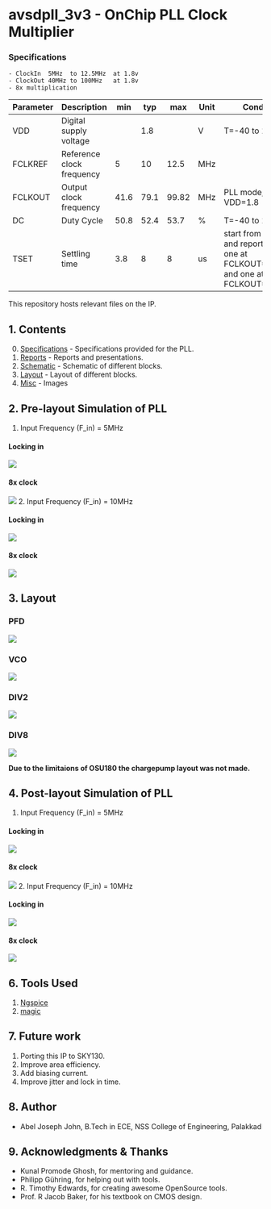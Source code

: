 # avsdpll_3v3 - OnChip PLL Clock Multiplier 


### Specifications
    - ClockIn  5MHz  to 12.5MHz  at 1.8v
    - ClockOut 40MHz to 100MHz   at 1.8v
    - 8x multiplication
| Parameter | Description                      | min  | typ  | max   | Unit | Condition                                                                            |
|-----------|----------------------------------|------|------|-------|------|--------------------------------------------------------------------------------------|
| VDD       | Digital supply voltage           |      | 1.8  |       | V    | T=-40 to 150C                                                                        |
| FCLKREF   | Reference clock frequency        | 5    | 10   | 12.5  | MHz  |                                                                                      |
| FCLKOUT   | Output clock frequency           | 41.6 | 79.1 | 99.82 | MHz  | PLL mode, T=27C, VDD=1.8                                                             |
| DC        | Duty Cycle                       | 50.8 | 52.4 | 53.7  | %    | T=-40 to 150C                                                                        |
| TSET      | Settling time                    | 3.8  | 8    | 8     | us   | start from EN_CP and report 2 values; one at FCLKOUT=40MHz and one at FCLKOUT=100MHz |

This repository hosts relevant files on the IP.


## 1. Contents
00. [Specifications](https://github.com/eddygta17/avsdpll_3v3/tree/master/00.Specifications) - Specifications provided for the PLL.
01. [Reports](https://github.com/eddygta17/avsdpll_3v3/tree/master/01.Reports) - Reports and presentations.
02. [Schematic](https://github.com/eddygta17/avsdpll_3v3/tree/master/02.Schematic) - Schematic of different blocks.
03. [Layout](https://github.com/eddygta17/avsdpll_3v3/tree/master/03.Layout) - Layout of different blocks.
04. [Misc](https://github.com/eddygta17/avsdpll_3v3/tree/master/04.Misc) - Images

## 2. Pre-layout Simulation of PLL 
1. Input Frequency (F_in) = 5MHz
#### Locking in
![](04.Misc/Fin5.png)
#### 8x clock
![](04.Misc/Fclose5.png)
2. Input Frequency (F_in) = 10MHz
#### Locking in
![](04.Misc/Fin10.png)
#### 8x clock
![](04.Misc/Fclose10.png)


## 3. Layout
### PFD
![](04.Misc/lay_pfd.png)
### VCO
![](04.Misc/lay_vco.png)
### DIV2
![](04.Misc/lay_div2.png)
### DIV8
![](04.Misc/lay_div8.png)

__Due to the limitaions of OSU180 the chargepump layout was not made.__

## 4. Post-layout Simulation of PLL 
1. Input Frequency (F_in) = 5MHz
#### Locking in
![](04.Misc/FLin5.png)
#### 8x clock
![](04.Misc/FLclose5.png)
2. Input Frequency (F_in) = 10MHz
#### Locking in
![](04.Misc/FLin10.png)
#### 8x clock
![](04.Misc/FLclose10.png)




## 6. Tools Used

1. [Ngspice](http://ngspice.sourceforge.net/download.html)
2. [magic](http://opencircuitdesign.com/magic/)

## 7. Future work

1. Porting this IP to SKY130.
2. Improve area efficiency.
3. Add biasing current.
4. Improve jitter and lock in time.


## 8. Author
- Abel Joseph John, B.Tech in ECE, NSS College of Engineering, Palakkad


## 9. Acknowledgments & Thanks
- Kunal Promode Ghosh, for mentoring and guidance.
- Philipp Gühring, for helping out with tools.
- R. Timothy Edwards, for creating awesome OpenSource tools.
- Prof. R Jacob Baker, for his textbook on CMOS design.



